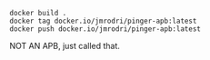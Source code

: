 ```
docker build .
docker tag docker.io/jmrodri/pinger-apb:latest
docker push docker.io/jmrodri/pinger-apb:latest
```
NOT AN APB, just called that.

